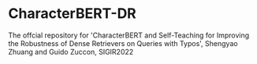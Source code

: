 # CharacterBERT-DR
The offcial repository for 'CharacterBERT and Self-Teaching for Improving the Robustness of Dense Retrievers on Queries with Typos', Shengyao Zhuang and Guido Zuccon, SIGIR2022
